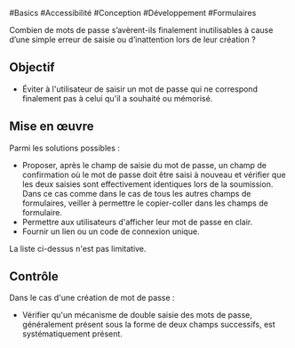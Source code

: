 
#Basics #Accessibilité #Conception #Développement #Formulaires

Combien de mots de passe s’avèrent-ils finalement inutilisables à cause d’une simple erreur de saisie ou d’inattention lors de leur création ?

Objectif
--------

*   Éviter à l'utilisateur de saisir un mot de passe qui ne correspond finalement pas à celui qu'il a souhaité ou mémorisé.

Mise en œuvre
-------------

Parmi les solutions possibles :

*   Proposer, après le champ de saisie du mot de passe, un champ de confirmation où le mot de passe doit être saisi à nouveau et vérifier que les deux saisies sont effectivement identiques lors de la soumission. Dans ce cas comme dans le cas de tous les autres champs de formulaires, veiller à permettre le copier-coller dans les champs de formulaire.
*   Permettre aux utilisateurs d'afficher leur mot de passe en clair.
*   Fournir un lien ou un code de connexion unique.

La liste ci-dessus n'est pas limitative.

Contrôle
--------

Dans le cas d'une création de mot de passe :

*   Vérifier qu'un mécanisme de double saisie des mots de passe, généralement présent sous la forme de deux champs successifs, est systématiquement présent.
